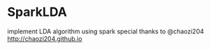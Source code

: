 # SparkLDA
implement LDA algorithm using spark
special thanks to @chaozi204
http://chaozi204.github.io
